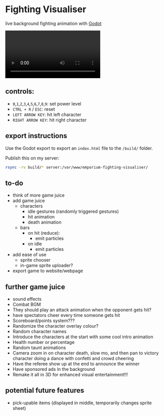 # Fighting Visualiser

live background fighting animation with [Godot](https://godotengine.org/)

![example gif](preview.webm)

## controls:

- `0`,`1`,`2`,`3`,`4`,`5`,`6`,`7`,`8`,`9`: set power level
- `CTRL + R` / `ESC`: reset
- `LEFT ARROW KEY`: hit left character
- `RIGHT ARROW KEY`: hit right character

## export instructions

Use the Godot export to export an `index.html` file to the `/build/` folder.

Publish this on my server:

```bash
rsync -rv build/* server:/var/www/emporium-fighting-visualiser/
```

## to-do

- think of more game juice
- add game juice
  - characters
    - idle gestures (randomly triggered gestures)
    - hit animation
    - death animation
  - bars
    - on hit (reduce):
      - emit particles
    - on idle
      - emit particles
- add ease of use
  - sprite chooser
  - in-game sprite uploader?
- export game to website/webpage

## further game juice

- sound effects
- Combat BGM
- They should play an attack animation when the opponent gets hit?
- have spectators cheer every time someone gets hit
- Scoreboard/points system???
- Randomize the character overlay colour?
- Random character names
- Introduce the characters at the start with some cool intro animation
- Health number or percentage
- Random taunt animations
- Camera zoom in on character death, slow mo, and then pan to victory character doing a dance with confetti and crowd cheering
- Have the referee show up at the end to announce the winner
- Have sponsored ads in the background
- Remake it all in 3D for enhanced visual entertainment!!!

## potential future features

- pick-upable items (displayed in middle, temporarily changes sprite sheet)

